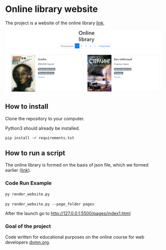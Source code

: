 # Online library website

The project is a website of the online library [link](https://ilmantim.github.io/online_library_website/pages/index1.html).

![Image alt](screenshot.png)

## How to install
Clone the repository to your computer.

Python3 should already be installed.

```
pip install -r requirements.txt
```

## How to run a script

The online library is formed on the basis of json file, which we formed earlier ([link](https://github.com/ilmantim/online_library_parser)).


### Code Run Example

````
py render_website.py

py render_website.py --page_folder pages

````

After the launch go to http://127.0.0.1:5500/pages/index1.html


### Goal of the project
Code written for educational purposes on the online course for web developers [dvmn.org](https://dvmn.org/).
